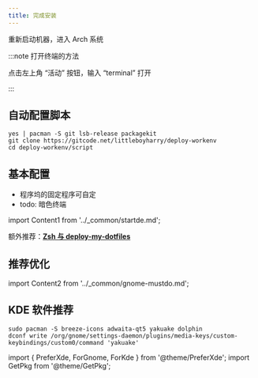 ```yaml
---
title: 完成安装
---
```


重新启动机器，进入 Arch 系统

:::note 打开终端的方法

点击左上角 “活动” 按钮，输入 “terminal” 打开

:::

## 自动配置脚本

```shell
yes | pacman -S git lsb-release packagekit
git clone https://gitcode.net/littleboyharry/deploy-workenv
cd deploy-workenv/script
```

## 基本配置

- 程序坞的固定程序可自定
- todo: 暗色终端

import Content1 from '../_common/startde.md';

<Content1 />

<p>额外推荐：<strong><a href="/docs/devenv/zsh" target="_blank" >Zsh 与 deploy-my-dotfiles</a></strong></p>

## 推荐优化

import Content2 from '../_common/gnome-mustdo.md';

<Content2 />

## KDE 软件推荐

```shell
sudo pacman -S breeze-icons adwaita-qt5 yakuake dolphin
dconf write /org/gnome/settings-daemon/plugins/media-keys/custom-keybindings/custom0/command 'yakuake'
```

import {
PreferXde,
ForGnome,
ForKde
} from '@theme/PreferXde';
import GetPkg from '@theme/GetPkg';
